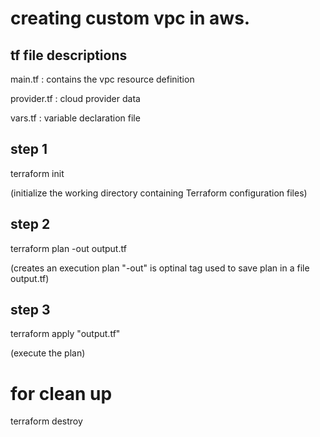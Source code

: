 # creating  custom  vpc in aws.

## tf file descriptions 

main.tf : contains the vpc resource  definition 

provider.tf : cloud provider data 

vars.tf : variable declaration file


## step 1
terraform init 

(initialize the working directory containing Terraform configuration files)

## step 2

terraform plan -out output.tf 

(creates an execution plan "-out" is optinal tag used to save plan in a file output.tf)

## step 3

terraform apply "output.tf"

(execute the plan) 

# for clean up 

terraform destroy
